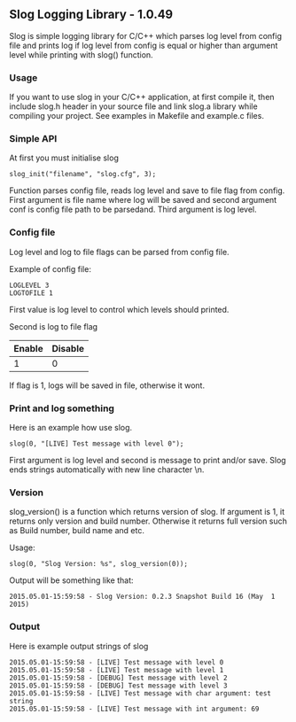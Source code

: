 ## Slog Logging Library - 1.0.49
Slog is simple logging library for C/C++ which parses log level from config file and prints log if log level from config is equal or higher than argument level while printing with slog() function.

### Usage
If you want to use slog in your C/C++ application, at first compile it, then include slog.h header in your source file and link slog.a library while compiling your project. See examples in Makefile and example.c files.

### Simple API
At first you must initialise slog
```
slog_init("filename", "slog.cfg", 3);
```
Function parses config file, reads log level and save to file flag from config. First argument is file name where log will be saved and second argument conf is config file path to be parsedand. Third argument is log level.

### Config file

Log level and log to file flags can be parsed from config file.

Example of config file:
```
LOGLEVEL 3
LOGTOFILE 1
```
First value is log level to control which levels should printed.

Second is log to file flag

Enable   | Disable
---------|---------
1        | 0

If flag is 1, logs will be saved in file, otherwise it wont.


### Print and log something
Here is an example how use slog.
```
slog(0, "[LIVE] Test message with level 0");
```
First argument is log level and second is message to print and/or save. Slog ends strings automatically with new line character \n.

### Version
slog_version() is a function which returns version of slog. If argument is 1, it returns only version and build number. Otherwise it returns full version such as Build number, build name and etc.

Usage:
```
slog(0, "Slog Version: %s", slog_version(0));
```
Output will be something like that:
```
2015.05.01-15:59:58 - Slog Version: 0.2.3 Snapshot Build 16 (May  1 2015)
```

### Output
Here is example output strings of slog
```
2015.05.01-15:59:58 - [LIVE] Test message with level 0
2015.05.01-15:59:58 - [LIVE] Test message with level 1
2015.05.01-15:59:58 - [DEBUG] Test message with level 2
2015.05.01-15:59:58 - [DEBUG] Test message with level 3
2015.05.01-15:59:58 - [LIVE] Test message with char argument: test string
2015.05.01-15:59:58 - [LIVE] Test message with int argument: 69
```
